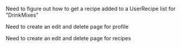 Need to figure out how to get a recipe added to a UserRecipe list for "DrinkMixes"

Need to create an edit and delete page for profile

Need to create an edit and delete page for recipes
 
